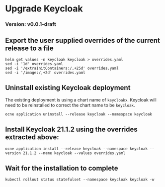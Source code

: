 # Upgrade Keycloak

### Version: v0.0.1-draft

## Export the user supplied overrides of the current release to a file

```text
helm get values -n keycloak keycloak > overrides.yaml
sed -i '1d' overrides.yaml
sed -i '/extraInitContainers:/,+25d' overrides.yaml
sed -i '/image:/,+2d' overrides.yaml
```

## Uninstall existing Keycloak deployment
The existing deployment is using a chart name of `keycloakx`. Keycloak will need to be reinstalled to correct the chart name to be `keycloak`.
```text
ocne application uninstall --release keycloak --namespace keycloak
```

## Install Keycloak 21.1.2 using the overrides extracted above:
```text
ocne application install --release keycloak --namespace keycloak --version 21.1.2 --name keycloak --values overrides.yaml
```

## Wait for the installation to complete
```text
kubectl rollout status statefulset --namespace keycloak keycloak -w
```